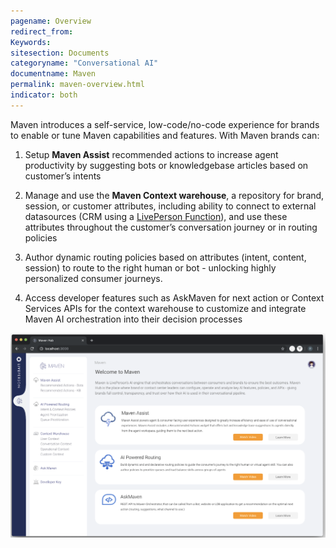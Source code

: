 ```yaml
---
pagename: Overview
redirect_from:
Keywords:
sitesection: Documents
categoryname: "Conversational AI"
documentname: Maven
permalink: maven-overview.html
indicator: both
---
```


Maven introduces a self-service, low-code/no-code experience for brands to enable or tune Maven capabilities and features. With Maven brands can:

1. Setup **Maven Assist** recommended actions to increase agent productivity by suggesting bots or knowledgebase articles based on customer’s intents

2. Manage and use the **Maven Context warehouse**, a repository for brand, session, or customer attributes, including ability to connect to external datasources (CRM using a [LivePerson Function](liveperson-functions-overview.html)), and use these attributes throughout the customer’s conversation journey or in routing policies

3. Author dynamic routing policies based on attributes (intent, content, session) to route to the right human or bot - unlocking highly personalized consumer journeys.

4. Access developer features such as AskMaven for next action or Context Services APIs for the context warehouse to customize and integrate Maven AI orchestration into their decision processes 

<img class="fancyimage" width="600" src="img/maven/image_0.png">
